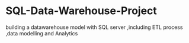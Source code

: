 # SQL-Data-Warehouse-Project
building a datawarehouse model with SQL server ,including ETL process ,data modelling and Analytics 
